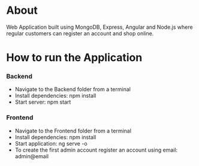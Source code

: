 # About #
Web Application built using MongoDB, Express, Angular and Node.js where regular customers can register an account and shop online.

# How to run the Application #

### Backend ###
- Navigate to the Backend folder from a terminal
- Install dependencies: npm install
- Start server: npm start

### Frontend ###
- Navigate to the Frontend folder from a terminal
- Install dependencies: npm install
- Start application: ng serve -o
- To create the first admin account register an account using email: admin@email
